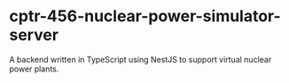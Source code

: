 # cptr-456-nuclear-power-simulator-server
A backend written in TypeScript using NestJS to support virtual nuclear power plants.
